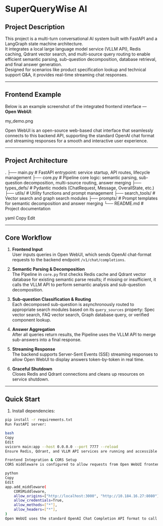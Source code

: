 # SuperQueryWise AI

## Project Description

This project is a multi-turn conversational AI system built with FastAPI and a LangGraph state machine architecture.  
It integrates a local large language model service (VLLM API), Redis caching, Qdrant vector search, and multi-source query routing to enable efficient semantic parsing, sub-question decomposition, database retrieval, and final answer generation.  
Designed for scenarios like product specification lookup and technical support Q&A, it provides real-time streaming chat responses.

---

## Frontend Example

Below is an example screenshot of the integrated frontend interface — **Open WebUI**:  

my_demo.png

Open WebUI is an open-source web-based chat interface that seamlessly connects to this backend API, supporting the standard OpenAI chat format and streaming responses for a smooth and interactive user experience.

---

## Project Architecture

.
├── main.py # FastAPI entrypoint: service startup, API routes, lifecycle management
├── core.py # Pipeline core logic: semantic parsing, sub-question decomposition, multi-source routing, answer merging
├── types_defs/ # Pydantic models (ChatRequest, Message, OverallState, etc.)
├── utils/ # Utility functions and prompt management
├── search_tools/ # Vector search and graph search modules
├── prompts/ # Prompt templates for semantic decomposition and answer merging
└── README.md # Project documentation

yaml
Copy
Edit

---

## Core Workflow

1. **Frontend Input**  
   User inputs queries in Open WebUI, which sends OpenAI chat-format requests to the backend endpoint `/v1/chat/completions`.

2. **Semantic Parsing & Decomposition**  
   The Pipeline in `core.py` first checks Redis cache and Qdrant vector database for existing semantic parse results; if missing or insufficient, it calls the VLLM API to perform semantic analysis and sub-question decomposition.

3. **Sub-question Classification & Routing**  
   Each decomposed sub-question is asynchronously routed to appropriate search modules based on its `query_sources` property: Spec vector search, FAQ vector search, Graph database query, or verified component lookup.

4. **Answer Aggregation**  
   After all queries return results, the Pipeline uses the VLLM API to merge sub-answers into a final response.

5. **Streaming Response**  
   The backend supports Server-Sent Events (SSE) streaming responses to allow Open WebUI to display answers token-by-token in real time.

6. **Graceful Shutdown**  
   Closes Redis and Qdrant connections and cleans up resources on service shutdown.

---

## Quick Start

1. Install dependencies:

```bash
pip install -r requirements.txt
Run FastAPI server:

bash
Copy
Edit
uvicorn main:app --host 0.0.0.0 --port 7777 --reload
Ensure Redis, Qdrant, and VLLM API services are running and accessible with configured URLs.

Frontend Integration & CORS Setup
CORS middleware is configured to allow requests from Open WebUI frontend URLs, for example:

python
Copy
Edit
app.add_middleware(
    CORSMiddleware,
    allow_origins=["http://localhost:3000", "http://10.184.16.27:8080"],  # Adjust to your frontend URL(s)
    allow_credentials=True,
    allow_methods=["*"],
    allow_headers=["*"],
)
Open WebUI uses the standard OpenAI Chat Completion API format to call the backend, supporting both streaming and non-streaming responses.

